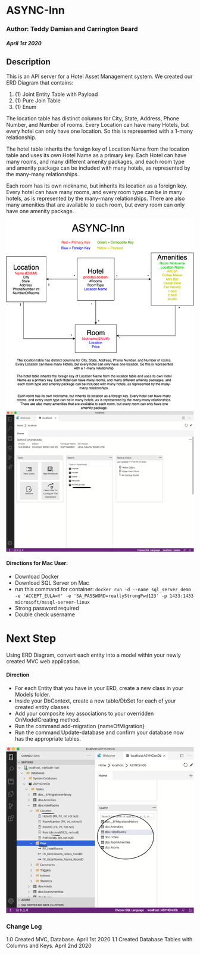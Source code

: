 # ASYNC-Inn

### Author: Teddy Damian and Carrington Beard
##### April 1st 2020
## Description
This is an API server for a Hotel Asset Management system.
We created our ERD Diagram that contains:
1. (1) Joint Entity Table with Payload
2. (1) Pure Join Table
3. (1) Enum

The location table has distinct columns for City, State, Address, Phone Number, and Number of rooms. Every Location can have many Hotels, but every hotel can only have one location. So this is represented with a 1-many relationship.

The hotel table inherits the foreign key of Location Name from the location table and uses its own Hotel Name as a primary key. Each Hotel can have many rooms, and many different amenity packages, and each room type and amenity package can be included with many hotels, as represented by the many-many relationships.

Each room has its own nickname, but inherits its location as a foreign key. Every hotel can have many rooms, and every room type can be in many hotels, as is represented by the many-many relationships. There are also many amenities that are available to each room, but every room can only have one amenity package.

![ERD Diagram](https://github.com/teddydamian/ASYNC-Inn/blob/master/assets/ERD%20Diagram.png)
![Database](https://github.com/teddydamian/ASYNC-Inn/blob/master/assets/SQLDB.png)
#### Directions for Mac User:
- Download Docker
- Download SQL Server on Mac
- run this command for container:
`docker run -d --name sql_server_demo -e 'ACCEPT_EULA=Y' -e 'SA_PASSWORD=reallyStrongPwd123' -p 1433:1433 microsoft/mssql-server-linux`
- Strong password required
- Double check username

# Next Step
Using ERD Diagram, convert each entity into a model within your newly created MVC web application.
#### Direction
- For each Entity that you have in your ERD, create a new class in your Models folder.
- Inside your DbContext, create a new table/DbSet<T> for each of your created entity classes
- Add your composite key associations to your overridden OnModelCreating method.
- Run the command add-migration {nameOfMigration}
- Run the command Update-database and confirm your database now has the appropriate tables.

![Table in Db](https://github.com/teddydamian/ASYNC-Inn/blob/master/assets/Table.png)

### Change Log
1.0 Created MVC, Database. April 1st 2020
1.1 Created Database Tables with Columns and Keys. April 2nd 2020
